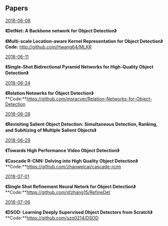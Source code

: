 ## Papers

[2018-06-08](./2018-06-08.md)  

**《DetNet: A Backbone network for Object Detection》**  

**《Multi-scale Location-aware Kernel Representation for Object Detection》**  
**Code:** http://github.com/Hwang64/MLKR  

[2018-06-11](./2018-06-11.md)  

**《Single-Shot Bidirectional Pyramid Networks for High-Quality Object Detection》**  

[2018-06-24](./2018-06-24.md)  

**《Relation Netowrks for Object Detection》**
**Code:**https://github.com/msracver/Relation-Networks-for-Object-Detection  

[2018-06-28](./2018-06-28.md)  

**《Revisiting Salient Object Detection: Simultaneous Detection, Ranking, and Subitizing of Multiple Salient Objects》**  

[2018-06-29](./2018-06-29.md)  

**《Towards High Performance Video Object Detection》**  

**《Cascade R-CNN: Delving into High Quality Object Detection》**
**Code:**https://github.com/zhaoweicai/cascade-rcnn  

[2018-07-01](./2018-07-01.md)  

**《Single Shot Refinement Neural Netork for Object Detection》**  
**Code:**https://github.com/sfzhang15/RefineDet  

[2018-07-06](./2018-07-06.md)  

**《DSOD: Learning Deeply Supervised Object Detectors from Scratch》**  
**Code:**https://github.com/szq0214/DSOD  
